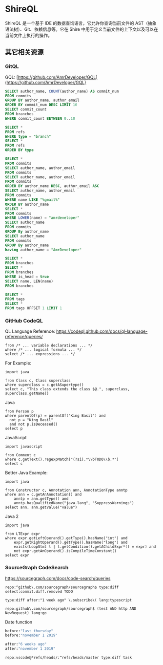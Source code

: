 # ShireQL

ShireQL 是一个基于 IDE 的数据查询语言，它允许你查询当前文件的 AST（抽象语法树）、Git、依赖信息等。它在 Shire
中用于定义当前文件的上下文以及可以在当前文件上执行的操作。

## 其它相关资源

### GitQL

GQL: [https://github.com/AmrDeveloper/GQL](https://github.com/AmrDeveloper/GQL)

```sql
SELECT author_name, COUNT(author_name) AS commit_num
FROM commits
GROUP BY author_name, author_email
ORDER BY commit_num DESC LIMIT 10
SELECT commit_count
FROM branches
WHERE commit_count BETWEEN 0..10

SELECT *
FROM refs
WHERE type = "branch"
SELECT *
FROM refs
ORDER BY type

SELECT *
FROM commits
SELECT author_name, author_email
FROM commits
SELECT author_name, author_email
FROM commits
ORDER BY author_name DESC, author_email ASC
SELECT author_name, author_email
FROM commits
WHERE name LIKE "%gmail%"
ORDER BY author_name
SELECT *
FROM commits
WHERE LOWER(name) = "amrdeveloper"
SELECT author_name
FROM commits
GROUP By author_name
SELECT author_name
FROM commits
GROUP By author_name
having author_name = "AmrDeveloper"

SELECT *
FROM branches
SELECT *
FROM branches
WHERE is_head = true
SELECT name, LEN(name)
FROM branches

SELECT *
FROM tags
SELECT *
FROM tags OFFSET 1 LIMIT 1
```

### GitHub CodeQL

QL Language Reference: https://codeql.github.com/docs/ql-language-reference/queries/

```codeql
from /* ... variable declarations ... */
where /* ... logical formula ... */
select /* ... expressions ... */
```

For Example:

```codeql
import java

from Class c, Class superclass
where superclass = c.getASupertype()
select c, "This class extends the class $@.", superclass, superclass.getName()
```

Java

```codeql
from Person p
where parentOf(p) = parentOf("King Basil") and
  not p = "King Basil"
  and not p.isDeceased()
select p
```

JavaScript

```codeql
import javascript

from Comment c
where c.getText().regexpMatch("(?si).*\\bTODO\\b.*")
select c
```

Better Java Example:

```codeql
import java

from Constructor c, Annotation ann, AnnotationType anntp
where ann = c.getAnAnnotation() and
    anntp = ann.getType() and
    anntp.hasQualifiedName("java.lang", "SuppressWarnings")
select ann, ann.getValue("value")
```

Java 2

```codeql
import java

from LTExpr expr
where expr.getLeftOperand().getType().hasName("int") and
    expr.getRightOperand().getType().hasName("long") and
    exists(LoopStmt l | l.getCondition().getAChildExpr*() = expr) and
    not expr.getAnOperand().isCompileTimeConstant()
select expr
```

### SourceGraph CodeSearch

https://sourcegraph.com/docs/code-search/queries

```query
repo:^github\.com/sourcegraph/sourcegraph$ type:diff select:commit.diff.removed TODO

type:diff after:"1 week ago" \.subscribe\( lang:typescript

repo:github\.com/sourcegraph/sourcegraph$ (test AND http AND NewRequest) lang:go

```

Date function

```bash
before:"last thursday"
before:"november 1 2019"

after:"6 weeks ago"
after:"november 1 2019"

repo:vscode@*refs/heads/:^refs/heads/master type:diff task 
```

